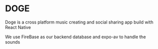 # DOGE

Doge is a cross platform music creating and social sharing app build with React Native

We use FireBase as our backend database and expo-av to handle the sounds
